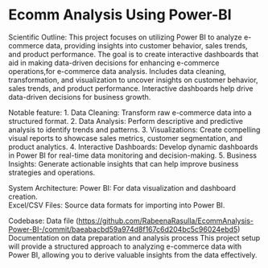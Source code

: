 # Ecomm Analysis Using Power-BI
Scientific Outline:
        This project focuses on utilizing Power BI to analyze e-commerce data, providing insights into customer behavior, sales trends, and product performance. The goal is to create interactive dashboards that aid in making data-driven decisions for enhancing e-commerce operations,for e-commerce data analysis. Includes data cleaning, transformation, and visualization to uncover insights on customer behavior, sales trends, and product performance. Interactive dashboards help drive data-driven decisions for business growth.

Notable feature:
      1. Data Cleaning: Transform raw e-commerce data into a structured format.
      2. Data Analysis: Perform descriptive and predictive analysis to identify trends and patterns.
      3. Visualizations: Create compelling visual reports to showcase sales metrics, customer segmentation, and product analytics.
      4. Interactive Dashboards: Develop dynamic dashboards in Power BI for real-time data monitoring and decision-making.
      5. Business Insights: Generate actionable insights that can help improve business strategies and operations.

System Architecture:
      Power BI: For data visualization and dashboard creation.  
      Excel/CSV Files: Source data formats for importing into Power BI.

Codebase:
    Data file  (https://github.com/RabeenaRasulla/EcommAnalysis-Power-BI-/commit/baeabacbd59a974d8f167c6d204bc5c96024ebd5)
Documentation on data preparation and analysis process
    This project setup will provide a structured approach to analyzing e-commerce data with Power BI, allowing you to derive valuable insights from the data effectively.
